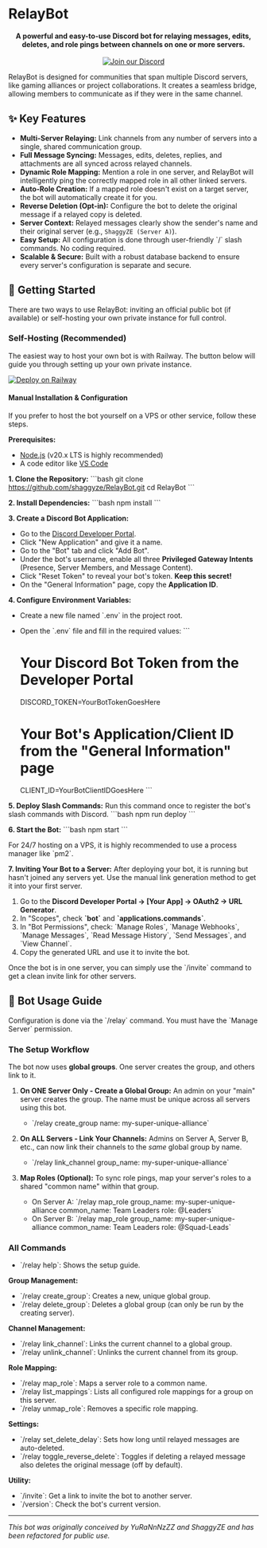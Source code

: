 # RelayBot

<p align="center">
  <strong>A powerful and easy-to-use Discord bot for relaying messages, edits, deletes, and role pings between channels on one or more servers.</strong>
  <br />
  <br />
  <a href="https://discord.gg/tbDeymDm2B"><img src="https://img.shields.io/badge/Discord-7289DA?style=for-the-badge&logo=discord&logoColor=white" alt="Join our Discord"/></a>
</p>

RelayBot is designed for communities that span multiple Discord servers, like gaming alliances or project collaborations. It creates a seamless bridge, allowing members to communicate as if they were in the same channel.

## ✨ Key Features

- **Multi-Server Relaying:** Link channels from any number of servers into a single, shared communication group.
- **Full Message Syncing:** Messages, edits, deletes, replies, and attachments are all synced across relayed channels.
- **Dynamic Role Mapping:** Mention a role in one server, and RelayBot will intelligently ping the correctly mapped role in all other linked servers.
- **Auto-Role Creation:** If a mapped role doesn't exist on a target server, the bot will automatically create it for you.
- **Reverse Deletion (Opt-in):** Configure the bot to delete the original message if a relayed copy is deleted.
- **Server Context:** Relayed messages clearly show the sender's name and their original server (e.g., `ShaggyZE (Server A)`).
- **Easy Setup:** All configuration is done through user-friendly \`/\` slash commands. No coding required.
- **Scalable & Secure:** Built with a robust database backend to ensure every server's configuration is separate and secure.

## 🚀 Getting Started

There are two ways to use RelayBot: inviting an official public bot (if available) or self-hosting your own private instance for full control.

### Self-Hosting (Recommended)

The easiest way to host your own bot is with Railway. The button below will guide you through setting up your own private instance.

[![Deploy on Railway](https://railway.app/button.svg)](https://railway.com/deploy/HbhYGF?referralCode=hmJrvY)

#### Manual Installation & Configuration

If you prefer to host the bot yourself on a VPS or other service, follow these steps.

**Prerequisites:**
- [Node.js](https://nodejs.org/en/) (v20.x LTS is highly recommended)
- A code editor like [VS Code](https://code.visualstudio.com/)

**1. Clone the Repository:**
\`\`\`bash
git clone https://github.com/shaggyze/RelayBot.git
cd RelayBot
\`\`\`

**2. Install Dependencies:**
\`\`\`bash
npm install
\`\`\`

**3. Create a Discord Bot Application:**
- Go to the [Discord Developer Portal](https://discord.com/developers/applications).
- Click "New Application" and give it a name.
- Go to the "Bot" tab and click "Add Bot".
- Under the bot's username, enable all three **Privileged Gateway Intents** (Presence, Server Members, and Message Content).
- Click "Reset Token" to reveal your bot's token. **Keep this secret!**
- On the "General Information" page, copy the **Application ID**.

**4. Configure Environment Variables:**
- Create a new file named \`.env\` in the project root.
- Open the \`.env\` file and fill in the required values:
  \`\`\`
  # Your Discord Bot Token from the Developer Portal
  DISCORD_TOKEN=YourBotTokenGoesHere

  # Your Bot's Application/Client ID from the "General Information" page
  CLIENT_ID=YourBotClientIDGoesHere
  \`\`\`

**5. Deploy Slash Commands:**
Run this command once to register the bot's slash commands with Discord.
\`\`\`bash
npm run deploy
\`\`\`

**6. Start the Bot:**
\`\`\`bash
npm start
\`\`\`

For 24/7 hosting on a VPS, it is highly recommended to use a process manager like \`pm2\`.

**7. Inviting Your Bot to a Server:**
After deploying your bot, it is running but hasn't joined any servers yet. Use the manual link generation method to get it into your first server.

1.  Go to the **Discord Developer Portal -> [Your App] -> OAuth2 -> URL Generator**.
2.  In "Scopes", check **\`bot\`** and **\`applications.commands\`**.
3.  In "Bot Permissions", check: \`Manage Roles\`, \`Manage Webhooks\`, \`Manage Messages\`, \`Read Message History\`, \`Send Messages\`, and \`View Channel\`.
4.  Copy the generated URL and use it to invite the bot.

Once the bot is in one server, you can simply use the \`/invite\` command to get a clean invite link for other servers.


## 🤖 Bot Usage Guide

Configuration is done via the \`/relay\` command. You must have the \`Manage Server\` permission.

### The Setup Workflow

The bot now uses **global groups**. One server creates the group, and others link to it.

1.  **On ONE Server Only - Create a Global Group:**
    An admin on your "main" server creates the group. The name must be unique across all servers using this bot.
    - \`/relay create_group name: my-super-unique-alliance\`

2.  **On ALL Servers - Link Your Channels:**
    Admins on Server A, Server B, etc., can now link their channels to the *same* global group by name.
    - \`/relay link_channel group_name: my-super-unique-alliance\`

3.  **Map Roles (Optional):**
    To sync role pings, map your server's roles to a shared "common name" within that group.
    - On Server A: \`/relay map_role group_name: my-super-unique-alliance common_name: Team Leaders role: @Leaders\`
    - On Server B: \`/relay map_role group_name: my-super-unique-alliance common_name: Team Leaders role: @Squad-Leads\`

### All Commands

- \`/relay help\`: Shows the setup guide.

**Group Management:**
- \`/relay create_group\`: Creates a new, unique global group.
- \`/relay delete_group\`: Deletes a global group (can only be run by the creating server).

**Channel Management:**
- \`/relay link_channel\`: Links the current channel to a global group.
- \`/relay unlink_channel\`: Unlinks the current channel from its group.

**Role Mapping:**
- \`/relay map_role\`: Maps a server role to a common name.
- \`/relay list_mappings\`: Lists all configured role mappings for a group on this server.
- \`/relay unmap_role\`: Removes a specific role mapping.

**Settings:**
- \`/relay set_delete_delay\`: Sets how long until relayed messages are auto-deleted.
- \`/relay toggle_reverse_delete\`: Toggles if deleting a relayed message also deletes the original message (off by default).

**Utility:**
- \`/invite\`: Get a link to invite the bot to another server.
- \`/version\`: Check the bot's current version.

---
*This bot was originally conceived by YuRaNnNzZZ and ShaggyZE and has been refactored for public use.*